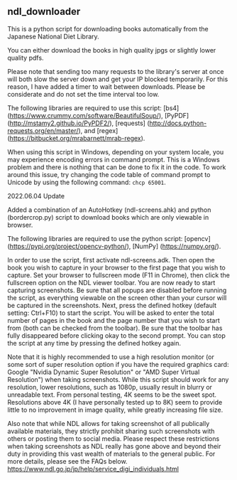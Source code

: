 ## ndl_downloader

This is a python script for downloading books automatically from the Japanese National Diet Library.

You can either download the books in high quality jpgs or slightly lower quality pdfs.

Please note that sending too many requests to the library's server at once will both slow the server down and get your IP blocked temporarily. For this reason, I have added a timer to wait between downloads. Please be considerate and do not set the time interval too low.

The following libraries are required to use this script: [bs4] (https://www.crummy.com/software/BeautifulSoup/), [PyPDF] (http://mstamy2.github.io/PyPDF2/), [requests] (http://docs.python-requests.org/en/master/), and [regex] (https://bitbucket.org/mrabarnett/mrab-regex).

When using this script in Windows, depending on your system locale, you may experience encoding errors in command prompt. This is a Windows problem and there is nothing that can be done to fix it in the code. To work around this issue, try changing the code table of command prompt to Unicode by using the following command: `chcp 65001`.

2022.06.04 Update

Added a combination of an AutoHotkey (ndl-screens.ahk) and python (bordercrop.py) script to download books which are only viewable in browser.

The following libraries are required to use the python script: [opencv] (https://pypi.org/project/opencv-python/), [NumPy] (https://numpy.org/).

In order to use the script, first activate ndl-screens.adk. Then open the book you wish to capture in your browser to the first page that you wish to capture. Set your browser to fullscreen mode (F11 in Chrome), then click the fullscreen option on the NDL viewer toolbar. You are now ready to start capturing screenshots. Be sure that all popups are disabled before running the script, as everything viewable on the screen other than your cursor will be captured in the screenshots. Next, press the defined hotkey (default setting: Ctrl+F10) to start the script. You will be asked to enter the total number of pages in the book and the page number that you wish to start from (both can be checked from the toolbar). Be sure that the toolbar has fully disappeared before clicking okay to the second prompt. You can stop the script at any time by pressing the defined hotkey again.

Note that it is highly recommended to use a high resolution monitor (or some sort of super resolution option if you have the required graphics card: Google "Nvidia Dynamic Super Resolution" or "AMD Super Virtual Resolution") when taking screenshots. While this script should work for any resolution, lower resolutions, such as 1080p, usually result in blurry or unreadable text. From personal testing, 4K seems to be the sweet spot. Resolutions above 4K (I have personally tested up to 8K) seem to provide little to no improvement in image quality, while greatly increasing file size.

Also note that while NDL allows for taking screenshot of all publically available materials, they strictly prohibit sharing such screenshots with others or posting them to social media. Please respect these restrictions when taking screenshots as NDL really has gone above and beyond their duty in providing this vast wealth of materials to the general public. For more details, please see the FAQs below.
https://www.ndl.go.jp/jp/help/service_digi_individuals.html
